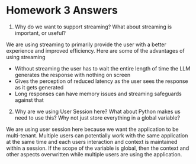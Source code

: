 # Homework 3 Answers

1. Why do we want to support streaming? What about streaming is important, or useful?

We are using streaming to primarily provide the user with a better experience and improved efficiency. Here are some of the advantages of using streaming
  * Without streaming the user has to wait the entire length of time the LLM generates the response with nothing on screen
  * Gives the perception of reduced latency as the user sees the response as it gets generated
  * Long responses can have memory issues and streaming safeguards against that
    
2. Why are we using User Session here? What about Python makes us need to use this? Why not just store everything in a global variable?

We are using user session here because we want the application to be multi-tenant. Multiple users can potentially work with the same application at the same time and each users interaction and context is maintained within a session. If the scope of the variable is global, then the context and other aspects overwritten while multiple users are using the application.
